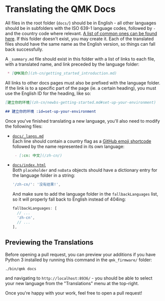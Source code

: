 # Translating the QMK Docs

All files in the root folder (`docs/`) should be in English - all other languages should be in subfolders with the ISO 639-1 language codes, followed by `-` and the country code where relevant. [A list of common ones can be found here](https://www.andiamo.co.uk/resources/iso-language-codes/). If this folder doesn't exist, you may create it. Each of the translated files should have the same name as the English version, so things can fall back successfully.

A `_summary.md` file should exist in this folder with a list of links to each file, with a translated name, and link preceded by the language folder:

```markdown
 * [QMK简介](zh-cn/getting_started_introduction.md)
```

All links to other docs pages must also be prefixed with the language folder. If the link is to a specific part of the page (ie. a certain heading), you must use the English ID for the heading, like so:

```markdown
[建立你的环境](zh-cn/newbs-getting-started.md#set-up-your-environment)

## 建立你的环境 :id=set-up-your-environment
```

Once you've finished translating a new language, you'll also need to modify the following files:

* [`docs/_langs.md`](https://github.com/qmk/qmk_firmware/blob/master/docs/_langs.md)  
  Each line should contain a country flag as a [GitHub emoji shortcode](https://github.com/ikatyang/emoji-cheat-sheet/blob/master/README.md#country-flag) followed by the name represented in its own language:

  ```markdown
   - [:cn: 中文](/zh-cn/)
  ```

* [`docs/index.html`](https://github.com/qmk/qmk_firmware/blob/master/docs/index.html)  
  Both `placeholder` and `noData` objects should have a dictionary entry for the language folder in a string:

  ```js
  '/zh-cn/': '没有结果!',
  ```

  And make sure to add the language folder in the `fallbackLanguages` list, so it will properly fall back to English instead of 404ing:

  ```js
  fallbackLanguages: [
    // ...
    'zh-cn',
    // ...
  ],
  ```

## Previewing the Translations

Before opening a pull request, you can preview your additions if you have Python 3 installed by running this command in the `qmk_firmware/` folder:

    ./bin/qmk docs

and navigating to `http://localhost:8936/` - you should be able to select your new language from the "Translations" menu at the top-right.

Once you're happy with your work, feel free to open a pull request!

